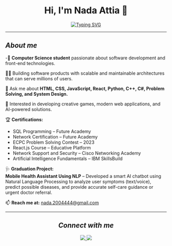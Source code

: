 <!-- 👋 Animated hi -->
<!-- <img src="https://raw.githubusercontent.com/ABSphreak/ABSphreak/master/gifs/Hi.gif" width="30px"> -->

<h1 align="center">Hi, I'm Nada Attia 👋</h1>

<div align="center">

[![Typing SVG](https://readme-typing-svg.herokuapp.com?size=24&center=true&vCenter=true&lines=Computer+Science+Student;Front-End+Developer)](https://git.io/typing-svg)

</div>



---

<h2 align="left"><i><b>About me</b></i></h2>

-🌱 **Computer Science student** passionate about software development and front-end technologies.  

👩‍💻 Building software products with scalable and maintainable architectures that can serve millions of users.  

💬 Ask me about **HTML, CSS, JavaScript, React, Python, C++, C#, Problem Solving, and System Design.**  

🚀 Interested in developing creative games, modern web applications, and AI-powered solutions.  

🏆 **Certifications:**  
- SQL Programming – Future Academy  
- Network Certification – Future Academy  
- ECPC Problem Solving Contest – 2023  
- React.js Course – Educative Platform  
- Network Support and Security – Cisco Networking Academy  
- Artificial Intelligence Fundamentals – IBM SkillsBuild  

🩺 **Graduation Project:**  
**Mobile Health Assistant Using NLP** – Developed a smart AI chatbot using Natural Language Processing to analyze user symptoms (text/voice), predict possible diseases, and provide accurate self-care guidance or urgent doctor referral.  

📫 **Reach me at:** nada.2004444@gmail.com

---

<h2 align="center"><i><b>Connect with me</b></i></h2>

<p align="center">
  <a href="https://www.linkedin.com/in/nada-attia-62b321296/">
    <img src="https://img.shields.io/badge/LinkedIn-Nada%20Attia-%230177B5?style=flat&logo=linkedin&logoColor=white"/>
  </a>
  <a href="https://github.com/NadaAttia04">
    <img src="https://img.shields.io/badge/GitHub-NadaAttia04-black?style=flat&logo=github"/>
  </a>
</p>

